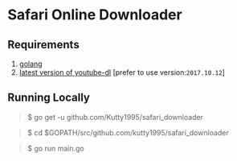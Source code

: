 # Safari Online Downloader

## Requirements

   1. [golang](https://golang.org/)
   2. [latest version of youtube-dl](https://github.com/rg3/youtube-dl) [prefer to use version:`2017.10.12`]

## Running Locally
    
   >    $  go get -u github.com/Kutty1995/safari_downloader
   
   >    $  cd $GOPATH/src/github.com/kutty1995/safari_downloader
   
   >    $  go run main.go
    
